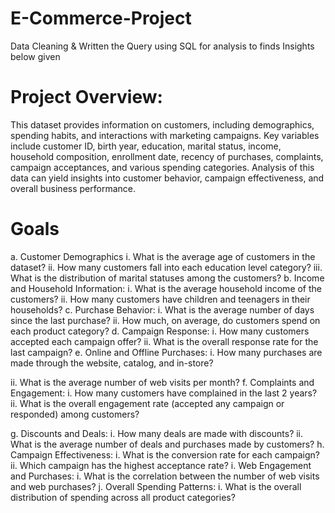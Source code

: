 # E-Commerce-Project
Data Cleaning & Written the Query using SQL for analysis to finds Insights below given

# Project Overview:
This dataset provides information on customers, including demographics, spending habits, and
interactions with marketing campaigns. Key variables include customer ID, birth year, education,
marital status, income, household composition, enrollment date, recency of purchases,
complaints, campaign acceptances, and various spending categories. Analysis of this data can
yield insights into customer behavior, campaign effectiveness, and overall business performance.

# Goals
a. Customer Demographics
i. What is the average age of customers in the dataset?
ii. How many customers fall into each education level category?
iii. What is the distribution of marital statuses among the customers?
b. Income and Household Information:
i. What is the average household income of the customers?
ii. How many customers have children and teenagers in their households?
c. Purchase Behavior:
i. What is the average number of days since the last purchase?
ii. How much, on average, do customers spend on each product category?
d. Campaign Response:
i. How many customers accepted each campaign offer?
ii. What is the overall response rate for the last campaign?
e. Online and Offline Purchases:
i. How many purchases are made through the website, catalog, and in-store?

ii. What is the average number of web visits per month?
f. Complaints and Engagement:
i. How many customers have complained in the last 2 years?
ii. What is the overall engagement rate (accepted any campaign or
responded) among customers?

g. Discounts and Deals:
i. How many deals are made with discounts?
ii. What is the average number of deals and purchases made by customers?
h. Campaign Effectiveness:
i. What is the conversion rate for each campaign?
ii. Which campaign has the highest acceptance rate?
i. Web Engagement and Purchases:
i. What is the correlation between the number of web visits and web
purchases?
j. Overall Spending Patterns:
i. What is the overall distribution of spending across all product categories?
